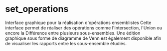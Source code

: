 # set_operations
Interface graphique pour la réalisation d'opérations ensemblistes
Cette interface permet de réaliser des opérations comme l'Intersection, l'Union ou encore la Différence entre plusieurs sous-ensembles. Une édition graphique sous forme de diagramme de Venn est également disponible afin de visualiser les rapports entre les sous-ensemble étudiés. 
